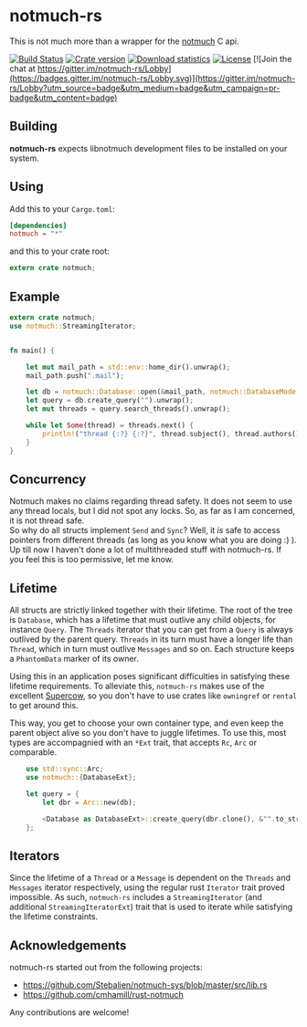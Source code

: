 # notmuch-rs

This is not much more than a wrapper for the [notmuch](https://notmuchmail.org/) C api.

[![Build Status](https://travis-ci.org/vhdirk/notmuch-rs.svg?branch=master)](https://travis-ci.org/vhdirk/notmuch-rs)
[![Crate version](https://img.shields.io/crates/v/notmuch.svg)](https://crates.io/crates/notmuch)
[![Download statistics](https://img.shields.io/crates/d/notmuch.svg)](https://crates.io/crates/notmuch)
[![License](https://img.shields.io/crates/l/notmuch.svg)](https://crates.io/crates/notmuch) [![Join the chat at https://gitter.im/notmuch-rs/Lobby](https://badges.gitter.im/notmuch-rs/Lobby.svg)](https://gitter.im/notmuch-rs/Lobby?utm_source=badge&utm_medium=badge&utm_campaign=pr-badge&utm_content=badge)

## Building

**notmuch-rs** expects libnotmuch development files to be installed on your system.

## Using

Add this to your `Cargo.toml`:

```toml
[dependencies]
notmuch = "*"
```

and this to your crate root:

```rust
extern crate notmuch;
```

## Example

```rust
extern crate notmuch;
use notmuch::StreamingIterator;


fn main() {

    let mut mail_path = std::env::home_dir().unwrap();
    mail_path.push(".mail");

    let db = notmuch::Database::open(&mail_path, notmuch::DatabaseMode::ReadOnly).unwrap();
    let query = db.create_query("").unwrap();
    let mut threads = query.search_threads().unwrap();

    while let Some(thread) = threads.next() {
        println!("thread {:?} {:?}", thread.subject(), thread.authors());
    }
}

```

## Concurrency

Notmuch makes no claims regarding thread safety. It does not seem to use any
thread locals, but I did not spot any locks. So, as far as I am concerned, it is
not thread safe.  
So why do all structs implement ```Send``` and ```Sync```? Well, it _is_ safe to
access pointers from different threads (as long as you know what you are doing :) ).
Up till now I haven't done a lot of multithreaded stuff with notmuch-rs. If you
feel this is too permissive, let me know.

## Lifetime

All structs are strictly linked together with their lifetime. The root of the
tree is ```Database```, which has a lifetime that must outlive any child
objects, for instance ```Query```. The ```Threads``` iterator that you can get
from a ```Query``` is always outlived by the parent query. ```Threads``` in its
turn must have a longer life than ```Thread```, which in turn must outlive
```Messages``` and so on. Each structure keeps a ```PhantomData``` marker of its
owner.

Using this in an application poses significant difficulties in satisfying these
lifetime requirements. To alleviate this, ```notmuch-rs``` makes use of the
excellent [Supercow](https://crates.io/crates/supercow), so you don't have to
use crates like ```owningref``` or ```rental``` to get around this.

This way, you get to choose your own container type, and even keep the parent
object alive so you don't have to juggle lifetimes. To use this, most types
are accompagnied with an ```*Ext``` trait, that accepts ```Rc```, ```Arc``` or
comparable.

```rust
    use std::sync::Arc;
    use notmuch::{DatabaseExt};

    let query = {
        let dbr = Arc::new(db);

        <Database as DatabaseExt>::create_query(dbr.clone(), &"".to_string()).unwrap()
    };

```

## Iterators

Since the lifetime of a ```Thread``` or a ```Message``` is dependent on the
```Threads``` and ```Messages``` iterator respectively, using the regular rust
```Iterator``` trait proved impossible. As such, ```notmuch-rs``` includes a
```StreamingIterator``` (and additional ```StreamingIteratorExt```) trait that
is used to iterate while satisfying the lifetime constraints.


## Acknowledgements

notmuch-rs started out from the following projects:
 - https://github.com/Stebalien/notmuch-sys/blob/master/src/lib.rs
 - https://github.com/cmhamill/rust-notmuch

Any contributions are welcome!
